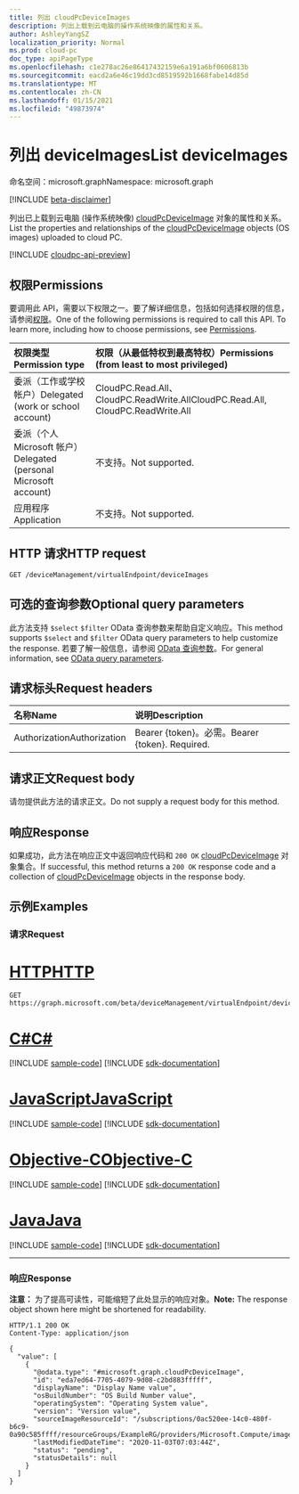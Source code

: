 ```yaml
---
title: 列出 cloudPcDeviceImages
description: 列出上载到云电脑的操作系统映像的属性和关系。
author: AshleyYangSZ
localization_priority: Normal
ms.prod: cloud-pc
doc_type: apiPageType
ms.openlocfilehash: c1e278ac26e86417432159e6a191a6bf0606813b
ms.sourcegitcommit: eacd2a6e46c19dd3cd8519592b1668fabe14d85d
ms.translationtype: MT
ms.contentlocale: zh-CN
ms.lasthandoff: 01/15/2021
ms.locfileid: "49873974"
---
```

# <a name="list-deviceimages"></a><span data-ttu-id="22d3c-103">列出 deviceImages</span><span class="sxs-lookup"><span data-stu-id="22d3c-103">List deviceImages</span></span>

<span data-ttu-id="22d3c-104">命名空间：microsoft.graph</span><span class="sxs-lookup"><span data-stu-id="22d3c-104">Namespace: microsoft.graph</span></span>

[!INCLUDE [beta-disclaimer](../../includes/beta-disclaimer.md)]

<span data-ttu-id="22d3c-105">列出已上载到云电脑 (操作系统映像) [cloudPcDeviceImage](../resources/cloudpcdeviceimage.md) 对象的属性和关系。</span><span class="sxs-lookup"><span data-stu-id="22d3c-105">List the properties and relationships of the [cloudPcDeviceImage](../resources/cloudpcdeviceimage.md) objects (OS images) uploaded to cloud PC.</span></span>

[!INCLUDE [cloudpc-api-preview](../../includes/cloudpc-api-preview.md)]

## <a name="permissions"></a><span data-ttu-id="22d3c-106">权限</span><span class="sxs-lookup"><span data-stu-id="22d3c-106">Permissions</span></span>

<span data-ttu-id="22d3c-p101">要调用此 API，需要以下权限之一。要了解详细信息，包括如何选择权限的信息，请参阅[权限](/graph/permissions-reference)。</span><span class="sxs-lookup"><span data-stu-id="22d3c-p101">One of the following permissions is required to call this API. To learn more, including how to choose permissions, see [Permissions](/graph/permissions-reference).</span></span>

|<span data-ttu-id="22d3c-109">权限类型</span><span class="sxs-lookup"><span data-stu-id="22d3c-109">Permission type</span></span>|<span data-ttu-id="22d3c-110">权限（从最低特权到最高特权）</span><span class="sxs-lookup"><span data-stu-id="22d3c-110">Permissions (from least to most privileged)</span></span>|
|:---|:---|
|<span data-ttu-id="22d3c-111">委派（工作或学校帐户）</span><span class="sxs-lookup"><span data-stu-id="22d3c-111">Delegated (work or school account)</span></span>|<span data-ttu-id="22d3c-112">CloudPC.Read.All、CloudPC.ReadWrite.All</span><span class="sxs-lookup"><span data-stu-id="22d3c-112">CloudPC.Read.All, CloudPC.ReadWrite.All</span></span>|
|<span data-ttu-id="22d3c-113">委派（个人 Microsoft 帐户）</span><span class="sxs-lookup"><span data-stu-id="22d3c-113">Delegated (personal Microsoft account)</span></span>|<span data-ttu-id="22d3c-114">不支持。</span><span class="sxs-lookup"><span data-stu-id="22d3c-114">Not supported.</span></span>|
|<span data-ttu-id="22d3c-115">应用程序</span><span class="sxs-lookup"><span data-stu-id="22d3c-115">Application</span></span>|<span data-ttu-id="22d3c-116">不支持。</span><span class="sxs-lookup"><span data-stu-id="22d3c-116">Not supported.</span></span>|

## <a name="http-request"></a><span data-ttu-id="22d3c-117">HTTP 请求</span><span class="sxs-lookup"><span data-stu-id="22d3c-117">HTTP request</span></span>

<!-- {
  "blockType": "ignored"
}
-->

``` http
GET /deviceManagement/virtualEndpoint/deviceImages
```

## <a name="optional-query-parameters"></a><span data-ttu-id="22d3c-118">可选的查询参数</span><span class="sxs-lookup"><span data-stu-id="22d3c-118">Optional query parameters</span></span>

<span data-ttu-id="22d3c-119">此方法支持 `$select` `$filter` OData 查询参数来帮助自定义响应。</span><span class="sxs-lookup"><span data-stu-id="22d3c-119">This method supports `$select` and `$filter` OData query parameters to help customize the response.</span></span> <span data-ttu-id="22d3c-120">若要了解一般信息，请参阅 [OData 查询参数](/graph/query-parameters)。</span><span class="sxs-lookup"><span data-stu-id="22d3c-120">For general information, see [OData query parameters](/graph/query-parameters).</span></span>

## <a name="request-headers"></a><span data-ttu-id="22d3c-121">请求标头</span><span class="sxs-lookup"><span data-stu-id="22d3c-121">Request headers</span></span>

| <span data-ttu-id="22d3c-122">名称</span><span class="sxs-lookup"><span data-stu-id="22d3c-122">Name</span></span>          | <span data-ttu-id="22d3c-123">说明</span><span class="sxs-lookup"><span data-stu-id="22d3c-123">Description</span></span>               |
| :------------ | :------------------------ |
| <span data-ttu-id="22d3c-124">Authorization</span><span class="sxs-lookup"><span data-stu-id="22d3c-124">Authorization</span></span> | <span data-ttu-id="22d3c-p103">Bearer {token}。必需。</span><span class="sxs-lookup"><span data-stu-id="22d3c-p103">Bearer {token}. Required.</span></span> |

## <a name="request-body"></a><span data-ttu-id="22d3c-127">请求正文</span><span class="sxs-lookup"><span data-stu-id="22d3c-127">Request body</span></span>

<span data-ttu-id="22d3c-128">请勿提供此方法的请求正文。</span><span class="sxs-lookup"><span data-stu-id="22d3c-128">Do not supply a request body for this method.</span></span>

## <a name="response"></a><span data-ttu-id="22d3c-129">响应</span><span class="sxs-lookup"><span data-stu-id="22d3c-129">Response</span></span>

<span data-ttu-id="22d3c-130">如果成功，此方法在响应正文中返回响应代码和 `200 OK` [cloudPcDeviceImage](../resources/cloudpcdeviceimage.md) 对象集合。</span><span class="sxs-lookup"><span data-stu-id="22d3c-130">If successful, this method returns a `200 OK` response code and a collection of [cloudPcDeviceImage](../resources/cloudpcdeviceimage.md) objects in the response body.</span></span>

## <a name="examples"></a><span data-ttu-id="22d3c-131">示例</span><span class="sxs-lookup"><span data-stu-id="22d3c-131">Examples</span></span>

### <a name="request"></a><span data-ttu-id="22d3c-132">请求</span><span class="sxs-lookup"><span data-stu-id="22d3c-132">Request</span></span>


# <a name="http"></a>[<span data-ttu-id="22d3c-133">HTTP</span><span class="sxs-lookup"><span data-stu-id="22d3c-133">HTTP</span></span>](#tab/http)
<!-- {
  "blockType": "request",
  "name": "list_cloudpcdeviceimages"
}
-->

``` http
GET https://graph.microsoft.com/beta/deviceManagement/virtualEndpoint/deviceImages
```
# <a name="c"></a>[<span data-ttu-id="22d3c-134">C#</span><span class="sxs-lookup"><span data-stu-id="22d3c-134">C#</span></span>](#tab/csharp)
[!INCLUDE [sample-code](../includes/snippets/csharp/list-cloudpcdeviceimages-csharp-snippets.md)]
[!INCLUDE [sdk-documentation](../includes/snippets/snippets-sdk-documentation-link.md)]

# <a name="javascript"></a>[<span data-ttu-id="22d3c-135">JavaScript</span><span class="sxs-lookup"><span data-stu-id="22d3c-135">JavaScript</span></span>](#tab/javascript)
[!INCLUDE [sample-code](../includes/snippets/javascript/list-cloudpcdeviceimages-javascript-snippets.md)]
[!INCLUDE [sdk-documentation](../includes/snippets/snippets-sdk-documentation-link.md)]

# <a name="objective-c"></a>[<span data-ttu-id="22d3c-136">Objective-C</span><span class="sxs-lookup"><span data-stu-id="22d3c-136">Objective-C</span></span>](#tab/objc)
[!INCLUDE [sample-code](../includes/snippets/objc/list-cloudpcdeviceimages-objc-snippets.md)]
[!INCLUDE [sdk-documentation](../includes/snippets/snippets-sdk-documentation-link.md)]

# <a name="java"></a>[<span data-ttu-id="22d3c-137">Java</span><span class="sxs-lookup"><span data-stu-id="22d3c-137">Java</span></span>](#tab/java)
[!INCLUDE [sample-code](../includes/snippets/java/list-cloudpcdeviceimages-java-snippets.md)]
[!INCLUDE [sdk-documentation](../includes/snippets/snippets-sdk-documentation-link.md)]

---


### <a name="response"></a><span data-ttu-id="22d3c-138">响应</span><span class="sxs-lookup"><span data-stu-id="22d3c-138">Response</span></span>

<span data-ttu-id="22d3c-139">**注意：** 为了提高可读性，可能缩短了此处显示的响应对象。</span><span class="sxs-lookup"><span data-stu-id="22d3c-139">**Note:** The response object shown here might be shortened for readability.</span></span>
<!-- {
  "blockType": "response",
  "truncated": true,
  "@odata.type": "Collection(microsoft.graph.cloudPcDeviceImage)"
}
-->

``` http
HTTP/1.1 200 OK
Content-Type: application/json

{
  "value": [
    {
      "@odata.type": "#microsoft.graph.cloudPcDeviceImage",
      "id": "eda7ed64-7705-4079-9d08-c2bd883fffff",
      "displayName": "Display Name value",
      "osBuildNumber": "OS Build Number value",
      "operatingSystem": "Operating System value",
      "version": "Version value",
      "sourceImageResourceId": "/subscriptions/0ac520ee-14c0-480f-b6c9-0a90c585ffff/resourceGroups/ExampleRG/providers/Microsoft.Compute/images/ExampleImage",
      "lastModifiedDateTime": "2020-11-03T07:03:44Z",
      "status": "pending",
      "statusDetails": null
    }
  ]
}
```
